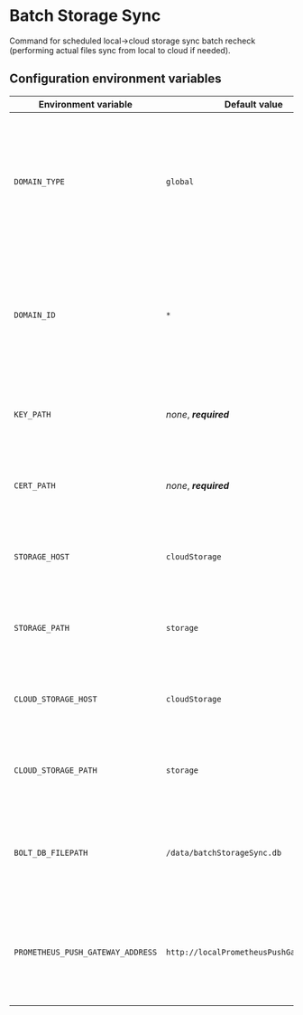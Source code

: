 # Batch Storage Sync

Command for scheduled local->cloud storage sync batch recheck (performing actual files sync from local to cloud if needed). 

## Configuration environment variables
Environment variable | Default value | Description
------------ | ------------- | -------------
`DOMAIN_TYPE` | `global` | *Domain in which component is operating, normally it should be 'cloud' for all cloud components and 'clinic' for local components.*
`DOMAIN_ID` | `*` |  *Domain in which component is operating, normally it should be '*' for all cloud components and clinic ID for local components.*
`KEY_PATH` | *none*, ***required*** | *Path to service's private key (PEM-formatted file).*
`CERT_PATH` | *none*, ***required*** | *Path to service's public key (PEM-formatted file).*
`STORAGE_HOST` | `cloudStorage` | *Hostname of local Storage API, used as source storage for sync.*
`STORAGE_PATH` | `storage` | *Root path of local Storage API, used as source storage for sync.*
`CLOUD_STORAGE_HOST` | `cloudStorage` | *Hostname of cloud Storage API, used as destination storage for sync.*
`CLOUD_STORAGE_PATH` | `storage` | *Root path of cloud Storage API, used as destination storage for sync.*
`BOLT_DB_FILEPATH` | `/data/batchStorageSync.db` | *Path to Bolt DB file in which command saves datetime of last succesful run.*
`PROMETHEUS_PUSH_GATEWAY_ADDRESS` | `http://localPrometheusPushGateway:9091` | *Full address of Prometheus Push Gateway to push metrics from a single run of the command.*
